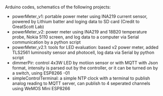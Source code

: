 Arduino codes, schematics of the following projects:
- powerMeter_v1:  portable power meter using INA219 current sensor, powered by Lithium batter and loging data to SD card (Credit to GreatScott Lab)
- powerMeter_v2:  power meter using INA219 and 18B20 temperature probe, Nokia 5110 screen, and log data to a computer via Serial communication by a python script 
- powerMeter_v2.1: tools for LED evaluation: based v2 power meter, added TLS2561 luminosity sensor and photocell, log data via Serial by python script
- dimmerPir: control 4x3W LED by motiion sensor or  with MQTT with Json format, intensity is parsed out by the controller, or it can be turned on by a switch, using ESP8266 -01
- simpleControlTerminal: a simple NTP clock with a terminal to publish analog reading to MQTT server, can publish to 4 seperated channels using WeMOS Mini ESP8266
